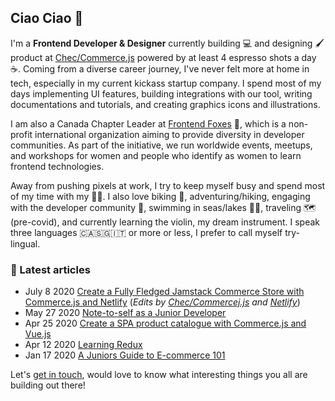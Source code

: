 ## Ciao Ciao 👋

<!--
**jaepass/jaepass** is a ✨ _special_ ✨ repository because its `README.md` (this file) appears on your GitHub profile.

Here are some ideas to get you started:

- 🔭 I’m currently working on ...
- 🌱 I’m currently learning ...
- 👯 I’m looking to collaborate on ...
- 🤔 I’m looking for help with ...
- 💬 Ask me about ...
- 📫 How to reach me: ...
- 😄 Pronouns: ...
- ⚡ Fun fact: ...
-->

I'm a **Frontend Developer & Designer** currently building 💻 and designing 🖌️ product at [Chec/Commerce.js](https://commercejs.com/) powered by at least 4 espresso shots a day ☕. Coming from a diverse career journey, I've never felt more at home in tech, especially in my current kickass startup company. I spend most of my days implementing UI features, building integrations with our tool, writing documentations and tutorials, and creating graphics icons and illustrations.

I am also a Canada Chapter Leader at [Frontend Foxes](https://www.frontendfoxes.org/) 🦊, which is a non-profit international organization aiming to provide diversity in developer communities. As part of the initiative, we run worldwide events, meetups, and workshops for women and people who identify as women to learn frontend technologies.

Away from pushing pixels at work, I try to keep myself busy and spend most of my time with my 👦🏻. I also love biking 🚴‍, adventuring/hiking, engaging with the developer community 💬, swimming in seas/lakes 🏊🏻‍, traveling 🗺️ (pre-covid), and currently learning the violin, my dream instrument. I speak three languages 🇨🇦🇸🇬🇮🇹 or more or less, I prefer to call myself try-lingual.

### 📝 Latest articles

* July 8 2020 [Create a Fully Fledged Jamstack Commerce Store with Commerce.js and Netlify](https://www.netlify.com/blog/2020/07/09/create-a-fully-fledged-jamstack-commerce-store-with-commerce.js-and-netlify) (*Edits by [Chec/Commercej.js](https://commercejs.com/) and [Netlify](https://www.netlify.com/)*)
* May 27 2020 [Note-to-self as a Junior Developer](https://dev.to/jaepass/note-to-self-as-a-junior-developer-4h59) 
* Apr 25 2020 [Create a SPA product catalogue with Commerce.js and Vue.js](https://dev.to/jaepass/build-a-static-product-catalogue-with-commerce-js-29lc)
* Apr 12 2020 [Learning Redux](https://dev.to/jaepass/learning-redux-1obh)
* Jan 17 2020 [A Juniors Guide to E-commerce 101](https://dev.to/jaepass/ecommerce-101-a-junior-s-developers-guide-to-integrating-commerce-js-1nfd)

Let's [get in touch](https://twitter.com/jaeriahtay), would love to know what interesting things you all are building out there! 
